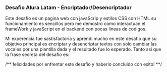 ### Desafio Alura Latam - Encriptador/Desencriptador ####

Este desafio es un pagina web con javaScrip y estilos CSS con HTML
su funcionamiento es sencillos pero me demostro como interactuan el
frameWork y javaScript en el backend con pocas lineas de codigos.

Mi experencia fue sastisfactoria y aprendi mucho en este desafio que
su objetivo principal es encriptar y desencriptar textos con solo
cambiar las vocales por una plantilla dada y el resultado fue lo 
esperado. Tanto asi que la frase secreta del desafio es:

/** felicidades por enfrentar este desafio y haberlo concluido con exito! **/

